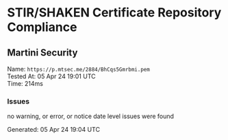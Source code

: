 # STIR/SHAKEN Certificate Repository Compliance

## Martini Security

Name: `https://p.mtsec.me/2884/BhCqs5Gmrbmi.pem`\
Tested At: 05 Apr 24 19:01 UTC\
Time: 214ms

### Issues

no warning, or error, or notice date level issues were found

Generated: 05 Apr 24 19:04 UTC